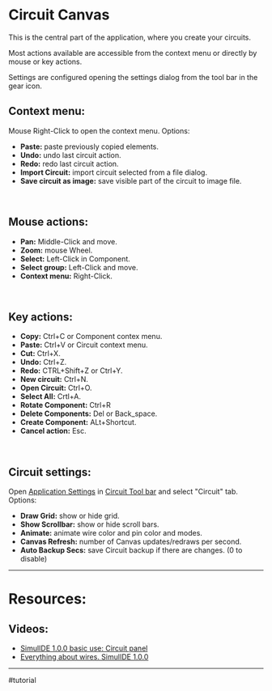 # Circuit Canvas

This is the central part of the application, where you create your circuits.

Most actions available are accessible from the context menu or directly by mouse or key actions.

Settings are configured opening the settings dialog from the tool bar in the gear icon.
<br>

## Context menu:

Mouse Right-Click to open the context menu.
Options:
- **Paste:** paste previously copied elements.
- **Undo:** undo last circuit action.
- **Redo:** redo last circuit action.
- **Import Circuit:** import circuit selected from a file dialog.
- **Save circuit as image:** save visible part of the circuit to image file.
<br>

## Mouse actions:

- **Pan:** Middle-Click and move.
- **Zoom:** mouse Wheel.
- **Select:** Left-Click in Component.
- **Select group:** Left-Click and move.
- **Context menu:** Right-Click.
<br>

## Key actions:

- **Copy:** Ctrl+C or Component contex menu.
- **Paste:** Ctrl+V or Circuit context menu.
- **Cut:** Ctrl+X.
- **Undo:** Ctrl+Z.
- **Redo:** CTRL+Shift+Z or Ctrl+Y.
- **New circuit:** Ctrl+N.
- **Open Circuit:** Ctrl+O.
- **Select All:** Crtl+A.
- **Rotate Component:** Ctrl+R
- **Delete Components:** Del or Back_space.
- **Create Component:** ALt+Shortcut.
- **Cancel action:** Esc.
<br>

## Circuit settings:

Open [Application Settings](../Application/Application%20Settings) in [Circuit Tool bar](Circuit%20Tool%20bar) and select "Circuit" tab.
Options:
- **Draw Grid:** show or hide grid.
- **Show Scrollbar:** show or hide scroll bars.
- **Animate:** animate wire color and pin color and modes.
- **Canvas Refresh:**  number of Canvas updates/redraws per second.
- **Auto Backup Secs:** save Circuit backup if there are changes. (0 to disable)

---

# Resources:

## Videos:
- [SimulIDE 1.0.0 basic use: Circuit panel](https://www.youtube.com/watch?v=ZNiwBZmnNyY)
- [Everything about wires. SimulIDE 1.0.0](https://www.youtube.com/watch?v=rwbQDoZ-9hQ)

---

#tutorial 